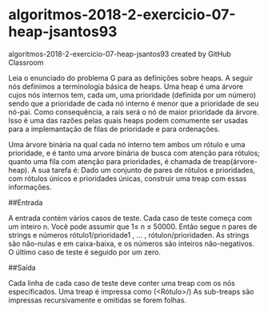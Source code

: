 # algoritmos-2018-2-exercicio-07-heap-jsantos93

algoritmos-2018-2-exercicio-07-heap-jsantos93 created by GitHub Classroom

Leia o enunciado do problema G para as definições sobre heaps. A seguir nós definimos a terminologia básica de heaps. Uma heap é uma árvore cujos nós internos tem, cada um, uma prioridade (definida por um número) sendo que a prioridade de cada nó interno é menor que a prioridade de seu nó-pai. Como consequência, a rais será o nó de maior prioridade da árvore. Isso é uma das razões pelas quais heaps podem comumente ser usadas para a implemantação de filas de prioridade e para ordenações.

Uma árvore binária na qual cada nó interno tem ambos um rótulo e uma prioridade, e é tanto uma arvore binária de busca com atenção para rótulos; quanto uma fila com atenção para prioridades, é chamada de treap(árvore-heap). A sua tarefa é: Dado um conjunto de pares de rótulos e prioridades, com rótulos únicos e prioridades únicas, construir uma treap com essas informações.

##Entrada

A entrada contém vários casos de teste. Cada caso de teste começa com um inteiro n. Você pode assumir que 1≤ n ≤ 50000. Então segue n pares de strings e números rótulo1/prioridade1 , ... , rótulon/prioridaden. As strings são não-nulas e em caixa-baixa, e os números são inteiros não-negativos. O último caso de teste é seguido por um zero.

##Saída

Cada linha de cada caso de teste deve conter uma treap com os nós especificados. Uma treap é impressa como (<Sub-treap da Esquerda><Rótulo>/<Prioridade><Sub-treap da Direita>) As sub-treaps são impressas recursivamente e omitidas se forem folhas.
